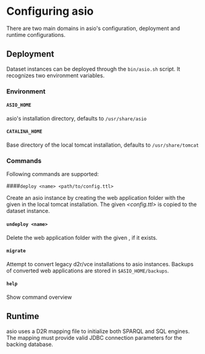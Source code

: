 # Configuring asio

There are two main domains in asio's configuration, deployment and runtime configurations.

## Deployment

Dataset instances can be deployed through the `bin/asio.sh` script. It recognizes two environment
variables.

### Environment

#### `ASIO_HOME`

  asio's installation directory, defaults to `/usr/share/asio`

#### `CATALINA_HOME`

  Base directory of the local tomcat installation, defaults to `/usr/share/tomcat`

### Commands

Following commands are supported:

####`deploy <name> <path/to/config.ttl>`

  Create an asio instance by creating the web application folder with the given *<name>* in the
  local tomcat installation. The given *<config.ttl>* is copied to the dataset instance.

#### `undeploy <name>`

  Delete the web application folder with the given *<name>*, if it exists.

#### `migrate`

  Attempt to convert legacy d2r/vce installations to asio instances. Backups of converted web
  applications are stored in `$ASIO_HOME/backups`.

#### `help`

  Show command overview

## Runtime

asio uses a D2R mapping file to initialize both SPARQL and SQL engines. The mapping must provide
valid JDBC connection parameters for the backing database.
